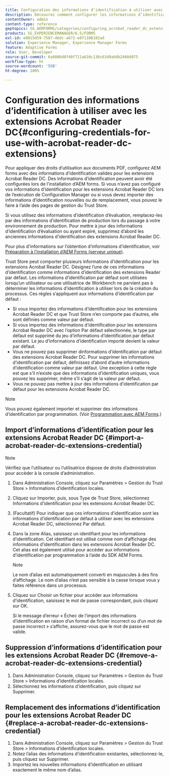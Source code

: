 ```yaml
---
title: Configuration des informations d’identification à utiliser avec les extensions Acrobat Reader DC
description: Découvrez comment configurer les informations d’identification à utiliser avec les extensions Acrobat Reader DC.
contentOwner: admin
content-type: reference
geptopics: SG_AEMFORMS/categories/configuring_acrobat_reader_dc_extensions
products: SG_EXPERIENCEMANAGER/6.5/FORMS
exl-id: e8015d59-7587-46dc-a672-e0f1108102ad
solution: Experience Manager, Experience Manager Forms
feature: Adaptive Forms
role: User, Developer
source-git-commit: 6a9806d8f40f711a610c130c63d9ab9b2460d075
workflow-type: ht
source-wordcount: '558'
ht-degree: 100%

---
```


# Configuration des informations d’identification à utiliser avec les extensions Acrobat Reader DC{#configuring-credentials-for-use-with-acrobat-reader-dc-extensions}

Pour appliquer des droits d’utilisation aux documents PDF, configurez AEM forms avec des informations d’identification valides pour les extensions Acrobat Reader DC. Des informations d’identification peuvent avoir été configurées lors de l’installation d’AEM forms. Si vous n’avez pas configuré vos informations d’identification pour les extensions Acrobat Reader DC lors de l’exécution de Configuration Manager ou si vous devez importer des informations d’identification nouvelles ou de remplacement, vous pouvez le faire à l’aide des pages de gestion du Trust Store.

Si vous utilisez des informations d’identification d’évaluation, remplacez-les par des informations d’identification de production lors du passage à votre environnement de production. Pour mettre à jour des informations d’identification d’évaluation ou ayant expiré, supprimez d’abord les anciennes informations d’identification des extensions Acrobat Reader DC.

Pour plus d’informations sur l’obtention d’informations d’identification, voir [Préparation à l’installation d’AEM Forms (serveur unique)](https://helpx.adobe.com/pdf/aem-forms/6-3/programming-with-aem-forms.pdf).

Trust Store peut comporter plusieurs informations d’identification pour les extensions Acrobat Reader DC. Désignez l’une de ces informations d’identification comme informations d’identification des extensions Reader par défaut. Les informations d’identification par défaut sont utilisées lorsqu’un utilisateur ou une utilisatrice de Workbench ne parvient pas à déterminer les informations d’identification à utiliser lors de la création du processus. Ces règles s’appliquent aux informations d’identification par défaut :

* Si vous importez des informations d’identification pour les extensions Acrobat Reader DC et que Trust Store n’en comporte pas d’autres, elle sont définies comme valeur par défaut.
* Si vous importez des informations d’identification pour les extensions Acrobat Reader DC avec l’option Par défaut sélectionnée, le type par défaut est supprimé du jeu d’informations d’identification par défaut existant. Le jeu d’informations d’identification importé devient la valeur par défaut.
* Vous ne pouvez pas supprimer dinformations d’identification par défaut des extensions Acrobat Reader DC. Pour supprimer les informations d’identification par défaut, définissez d’abord d’autre informations d’identification comme valeur par défaut. Une exception à cette règle est que s’il n’existe que des informations d’identification uniques, vous pouvez les supprimer, même s’il s’agit de la valeur par défaut.
* Vous ne pouvez pas mettre à jour des informations d’identification par défaut pour les extensions Acrobat Reader DC.

>[!NOTE]
>
>Vous pouvez également importer et supprimer des informations d’identification par programmation. (Voir [Programmation avec AEM Forms](https://experienceleague.adobe.com/docs/experience-manager-release-information/aem-release-updates/previous-updates/aem-previous-versions.html?lang=fr).)

## Import d’informations d’identification pour les extensions Acrobat Reader DC {#import-a-acrobat-reader-dc-extensions-credential}

>[!NOTE]
> 
> Vérifiez que l’utilisateur ou l’utilisatrice dispose de droits d’administration pour accéder à la console d’administration.

1. Dans Administration Console, cliquez sur Paramètres > Gestion du Trust Store > Informations d’identification locales.
1. Cliquez sur Importer, puis, sous Type de Trust Store, sélectionnez Informations d’identification pour les extensions Acrobat Reader DC.
1. (Facultatif) Pour indiquer que ces informations d’identification sont les informations d’identification par défaut à utiliser avec les extensions Acrobat Reader DC, sélectionnez Par défaut.
1. Dans la zone Alias, saisissez un identifiant pour les informations d’identification. Cet identifiant est utilisé comme nom d’affichage des informations d’identification dans les extensions Acrobat Reader DC. Cet alias est également utilisé pour accéder aux informations d’identification par programmation à l’aide du SDK AEM Forms.

   >[!NOTE]
   >
   >Le nom d’alias est automatiquement converti en majuscules à des fins d’affichage. Le nom d’alias n’est pas sensible à la casse lorsque vous y faites référence dans un processus.

1. Cliquez sur Choisir un fichier pour accéder aux informations d’identification, saisissez le mot de passe correspondant, puis cliquez sur OK.

   Si le message d’erreur « Échec de l’import des informations d’identification en raison d’un format de fichier incorrect ou d’un mot de passe incorrect » s’affiche, assurez-vous que le mot de passe est valide.

## Suppression d’informations d’identification pour les extensions Acrobat Reader DC {#remove-a-acrobat-reader-dc-extensions-credential}

1. Dans Administration Console, cliquez sur Paramètres > Gestion du Trust Store > Informations d’identification locales.
1. Sélectionnez les informations d’identification, puis cliquez sur Supprimer.

## Remplacement des informations d’identification pour les extensions Acrobat Reader DC {#replace-a-acrobat-reader-dc-extensions-credential}

1. Dans Administration Console, cliquez sur Paramètres > Gestion du Trust Store > Informations d’identification locales.
1. Notez l’alias des informations d’identification existantes, sélectionnez-le, puis cliquez sur Supprimer.
1. Importez les nouvelles informations d’identification en utilisant exactement le même nom d’alias.
